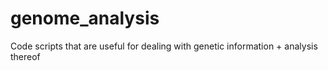 # genome_analysis
Code scripts that are useful for dealing with genetic information + analysis thereof
